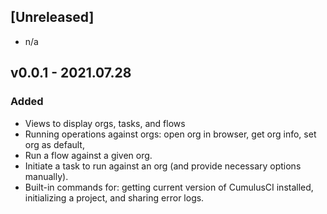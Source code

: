 ## [Unreleased]

-   n/a

## v0.0.1 - 2021.07.28

### Added

-   Views to display orgs, tasks, and flows
-   Running operations against orgs: open org in browser, get org info,
    set org as default,
-   Run a flow against a given org.
-   Initiate a task to run against an org (and provide necessary options manually).
-   Built-in commands for: getting current version of CumulusCI installed, initializing a project,
    and sharing error logs.
